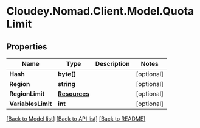 # Cloudey.Nomad.Client.Model.QuotaLimit

## Properties

Name | Type | Description | Notes
------------ | ------------- | ------------- | -------------
**Hash** | **byte[]** |  | [optional] 
**Region** | **string** |  | [optional] 
**RegionLimit** | [**Resources**](Resources.md) |  | [optional] 
**VariablesLimit** | **int** |  | [optional] 

[[Back to Model list]](../README.md#documentation-for-models) [[Back to API list]](../README.md#documentation-for-api-endpoints) [[Back to README]](../README.md)

